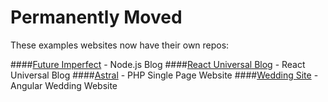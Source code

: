Permanently Moved
===
These examples websites now have their own repos:

####[Future Imperfect](https://github.com/cosmicjs/cosmicapp-future-imperfect) - Node.js Blog
####[React Universal Blog](https://github.com/cosmicjs/cosmicapp-react-universal-blog) - React Universal Blog
####[Astral](https://github.com/cosmicjs/cosmicapp-astral) - PHP Single Page Website
####[Wedding Site](https://github.com/cosmicjs/cosmicapp-wedding-site) - Angular Wedding Website
